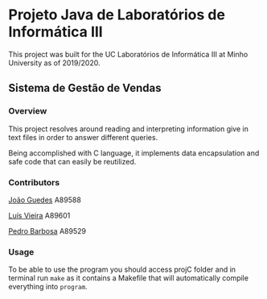 # Projeto Java de Laboratórios de Informática III

This project was built for the UC Laboratórios de Informática III at Minho University as of 2019/2020.

## Sistema de Gestão de Vendas

### Overview

This project resolves around reading and interpreting information give in text files in order to answer different queries.

Being accomplished with C language, it implements data encapsulation and safe code that can easily be reutilized.



### Contributors
[João Guedes](https://github.com/56Aang) A89588

[Luís Vieira](https://github.com/30Massas) A89601 

[Pedro Barbosa](https://github.com/154Nacho) A89529

### Usage

To be able to use the program you should access projC folder and in terminal run ```make``` as it contains a Makefile
that will automatically compile everything into ```program```.
